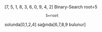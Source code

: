 [7, 5, 1, 8, 3, 6, 0, 9, 4, 2]  Binary-Search
root=5

                       5=root
solunda[0,1,2,4]              sağında[6,7,8,9 bulunur]                       
